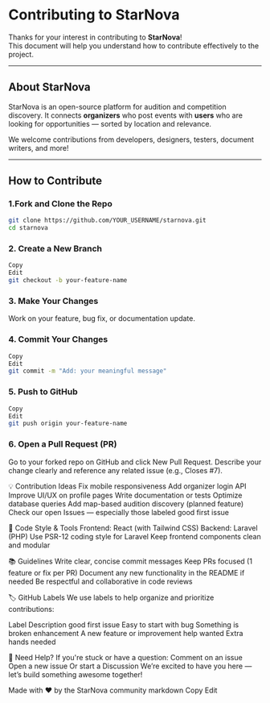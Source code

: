 # Contributing to StarNova

Thanks for your interest in contributing to **StarNova**!   
This document will help you understand how to contribute effectively to the project.

---

## About StarNova

StarNova is an open-source platform for audition and competition discovery. It connects **organizers** who post events with **users** who are looking for opportunities — sorted by location and relevance.

We welcome contributions from developers, designers, testers, document writers, and more!

---

## How to Contribute

### 1.Fork and Clone the Repo

```bash
git clone https://github.com/YOUR_USERNAME/starnova.git
cd starnova
```
### 2. Create a New Branch
```bash
Copy
Edit
git checkout -b your-feature-name
```
### 3. Make Your Changes
Work on your feature, bug fix, or documentation update.

### 4. Commit Your Changes
```bash
Copy
Edit
git commit -m "Add: your meaningful message"
```
### 5. Push to GitHub
```bash
Copy
Edit
git push origin your-feature-name
```
### 6. Open a Pull Request (PR)
Go to your forked repo on GitHub and click New Pull Request.
Describe your change clearly and reference any related issue (e.g., Closes #7).

💡 Contribution Ideas
Fix mobile responsiveness
Add organizer login API
Improve UI/UX on profile pages
Write documentation or tests
Optimize database queries
Add map-based audition discovery (planned feature)
Check our open Issues — especially those labeled good first issue

🧪  Code Style & Tools
Frontend: React (with Tailwind CSS)
Backend: Laravel (PHP)
Use PSR-12 coding style for Laravel
Keep frontend components clean and modular

📚 Guidelines
Write clear, concise commit messages
Keep PRs focused (1 feature or fix per PR)
Document any new functionality in the README if needed
Be respectful and collaborative in code reviews

🏷️ GitHub Labels
We use labels to help organize and prioritize contributions:

Label	Description
good first issue	Easy to start with
bug	Something is broken
enhancement	A new feature or improvement
help wanted	Extra hands needed

💬 Need Help?
If you're stuck or have a question:
Comment on an issue
Open a new issue
Or start a Discussion
We’re excited to have you here — let’s build something awesome together! 

Made with ❤️ by the StarNova community
markdown
Copy
Edit

